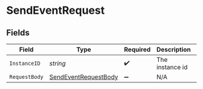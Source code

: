 # SendEventRequest


## Fields

| Field                                                                 | Type                                                                  | Required                                                              | Description                                                           | Example                                                               |
| --------------------------------------------------------------------- | --------------------------------------------------------------------- | --------------------------------------------------------------------- | --------------------------------------------------------------------- | --------------------------------------------------------------------- |
| `InstanceID`                                                          | *string*                                                              | :heavy_check_mark:                                                    | The instance id                                                       | xxx                                                                   |
| `RequestBody`                                                         | [SendEventRequestBody](../../Models/Requests/SendEventRequestBody.md) | :heavy_minus_sign:                                                    | N/A                                                                   |                                                                       |